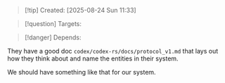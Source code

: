 
>[!tip] Created: [2025-08-24 Sun 11:33]

>[!question] Targets: 

>[!danger] Depends: 

They have a good doc `codex/codex-rs/docs/protocol_v1.md` that lays out how they think about and name the entities in their system.

We should have something like that for our system.